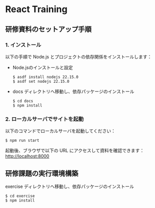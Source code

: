 # React Training

## 研修資料のセットアップ手順

### 1. インストール

以下の手順で Node.js とプロジェクトの依存関係をインストールします：

- Node.jsのインストールと設定
  ```
  $ asdf install nodejs 22.15.0
  $ asdf set nodejs 22.15.0
  ```
- docs ディレクトリへ移動し、依存パッケージのインストール
  ```
  $ cd docs
  $ npm install
  ```

### 2. ローカルサーバでサイトを起動

以下のコマンドでローカルサーバを起動してください：
```
$ npm run start
```

起動後、ブラウザで以下の URL にアクセスして資料を確認できます：
[http://localhost:8000](http://localhost:8000)

## 研修課題の実行環境構築

exercise ディレクトリへ移動し、依存パッケージのインストール
```
$ cd exercise
$ npm install
```
